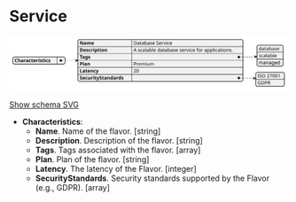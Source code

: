 # Service

![Example SVG](../../svg/models/examples/flavor-types/service.svg)

[Show schema SVG](../../svg/models/schemas/flavor-types/service.svg)

- **Characteristics**:
  - **Name**. Name of the flavor. [string]
  - **Description**. Description of the flavor. [string]
  - **Tags**. Tags associated with the flavor. [array]
  - **Plan**. Plan of the flavor. [string]
  - **Latency**. The latency of the Flavor. [integer]
  - **SecurityStandards**. Security standards supported by the Flavor (e.g., GDPR). [array]